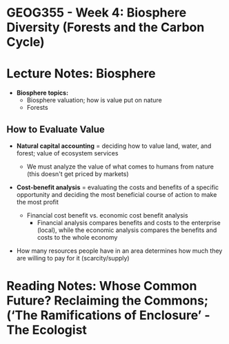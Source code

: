# GEOG355 - Week 4: Biosphere Diversity (Forests and the Carbon Cycle)

# Lecture Notes: Biosphere
- **Biosphere topics:**
    - Biosphere valuation; how is value put on nature
    - Forests

## How to Evaluate Value
- **Natural capital accounting** = deciding how to value land, water, and forest; value of ecosystem services
    - We must analyze the value of what comes to humans from nature (this doesn't get priced by markets)

- **Cost-benefit analysis** = evaluating the costs and benefits of a specific opportunity and deciding the most beneficial course of action to make the most profit
    - Financial cost benefit vs. economic cost benefit analysis
        - Financial analysis compares benefits and costs to the enterprise (local), while the economic analysis compares the benefits and costs to the whole economy

- How many resources people have in an area determines how much they are willing to pay for it (scarcity/supply)

# Reading Notes: Whose Common Future? Reclaiming the Commons; (‘The Ramifications of Enclosure’ - The Ecologist